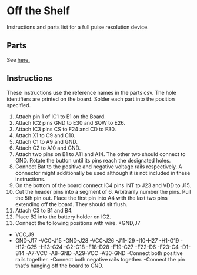 # Off the Shelf
Instructions and parts list for a full pulse resolution device.

## Parts
See [here.](https://github.com/UCHIC/CIWS-Pulse-Logger/blob/main/Hardware/Off_The_Shelf/Full_Res_Board.csv)

## Instructions
These instructions use the reference names in the parts csv. The hole identifiers are printed on the board. Solder each part into the position specified.

1. Attach pin 1 of IC1 to E1 on the Board.
2. Attach IC2 pins GND to E30 and SQW to E26.
3. Attach IC3 pins CS to F24 and CD to F30.
4. Attach X1 to C9 and C10.
5. Attach C1 to A9 and GND.
6. Attach C2 to A10 and GND.
7. Attach two pins on B1 to A11 and A14. The other two should connect to GND. Rotate the button until its pins reach the designated holes.
8. Connect Bat to the positive and negative voltage rails respectively. A connector might additionally be used although it is not included in these instructions.
9. On the bottom of the board connect IC4 pins INT to J23 and VDD to J15.
10. Cut the header pins into a segment of 6. Arbitrarily number the pins. Pull the 5th pin out. Place the first pin into A4 with the last two pins extending off the board. They should sit flush.
11. Attach C3 to B1 and B4.
12. Place B2 into the battery holder on IC2.
13. Connect the following positions with wire.
*GND,J7
- VCC,J9
- GND-J17
-VCC-J15
-GND-J28
-VCC-J26
-J11-I29
-I10-H27
-H1-G19
-H12-G25
-H13-G24
-G2-G18
-F18-D28
-F19-C27
-F22-D6
-F23-C4
-D1-B14
-A7-VCC
-A8-GND
-A29-VCC
-A30-GND
-Connect both positive rails together.
-Connect both negative rails together.
-Connect the pin that's hanging off the board to GND.